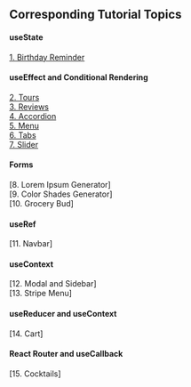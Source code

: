
## Corresponding Tutorial Topics

#### useState

[1. Birthday Reminder](https://birthday-reminder-rt.netlify.app)

#### useEffect and Conditional Rendering

[2. Tours](https://tours-rt.netlify.app)  
[3. Reviews](https://reviews-rt.netlify.app)  
[4. Accordion](https://accordion-rt.netlify.app)  
[5. Menu](https://menu-rt.netlify.app)  
[6. Tabs](https://tabs-rt.netlify.app)  
[7. Slider](https://slider-rt.netlify.app)  



#### Forms

[8. Lorem Ipsum Generator]  
[9. Color Shades Generator]  
[10. Grocery Bud]  

#### useRef

[11. Navbar]

#### useContext

[12. Modal and Sidebar]  
[13. Stripe Menu]

#### useReducer and useContext

[14. Cart]

#### React Router and useCallback

[15. Cocktails]
